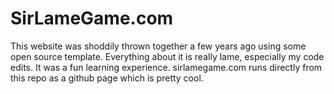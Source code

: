 # SirLameGame.com

This website was shoddily thrown together a few years ago using some open source template. Everything about it is really lame, especially my code edits. It was a fun learning experience. sirlamegame.com runs directly from this repo as a github page which is pretty cool.
